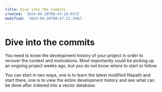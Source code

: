 ```yaml
---
title: Dive into the commits
created: '2024-09-28T08:43:18.037Z'
modified: '2024-09-28T08:47:22.348Z'
---
```


# Dive into the commits

You need to know the development history of your project in order to recover the context and motivations. Most importantly could be picking up an ongoing project weeks ago, but you do not know where to start or follow.

You can start in two ways, one is to learn the latest modified filepath and start there, one is to view the entire development history and see what can be done after indexed into a vector database.
